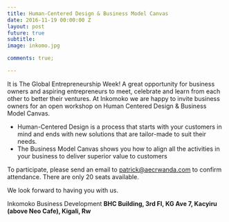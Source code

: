 ```yaml
---
title: Human-Centered Design & Business Model Canvas
date: 2016-11-19 00:00:00 Z
layout: post
future: true
subtitle:
image: inkomo.jpg

comments: true;

---
```


It is The Global Entrepreneurship Week! A great opportunity for business owners and aspiring entrepreneurs to meet, celebrate and learn from each other to better their ventures.
At Inkomoko we are happy to invite business owners for an open workshop on Human Centered Design & Business Model Canvas.
- Human-Centered Design is a process that starts with your customers in mind and ends with new solutions that are tailor-made to suit their needs.
- The Business Model Canvas shows you how to align all the activities in your business to deliver superior value to customers

To participate, please send an email to patrick@aecrwanda.com to confirm attendance. There are only 20 seats available.

We look forward to having you with us.


Inkomoko Business Development
<strong>BHC Building, 3rd Fl, KG Ave 7, Kacyiru (above Neo Cafe), Kigali, Rw</strong>
